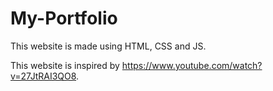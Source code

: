 # My-Portfolio

This website is made using HTML, CSS and JS.

This website is inspired by https://www.youtube.com/watch?v=27JtRAI3QO8. 
